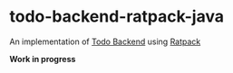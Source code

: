 # todo-backend-ratpack-java
An implementation of [Todo Backend](http://www.todobackend.com/) using [Ratpack](https://ratpack.io/)

**Work in progress**
